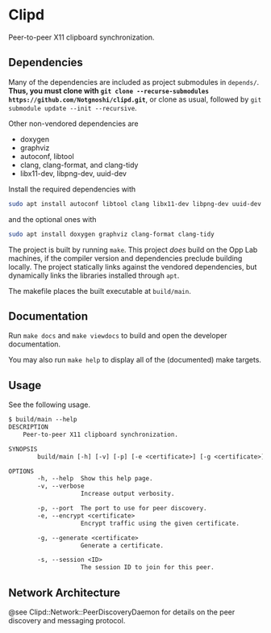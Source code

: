 # Clipd

Peer-to-peer X11 clipboard synchronization.

## Dependencies

Many of the dependencies are included as project submodules in `depends/`.
**Thus, you must clone with `git clone --recurse-submodules https://github.com/Notgnoshi/clipd.git`**, or clone as usual, followed by `git submodule update --init --recursive`.

Other non-vendored dependencies are

* doxygen
* graphviz
* autoconf, libtool
* clang, clang-format, and clang-tidy
* libx11-dev, libpng-dev, uuid-dev

Install the required dependencies with

```bash
sudo apt install autoconf libtool clang libx11-dev libpng-dev uuid-dev
```

and the optional ones with

```bash
sudo apt install doxygen graphviz clang-format clang-tidy
```

The project is built by running `make`.
This project *does* build on the Opp Lab machines, if the compiler version and dependencies preclude building locally.
The project statically links against the vendored dependencies, but dynamically links the libraries installed through `apt`.

The makefile places the built executable at `build/main`.

## Documentation

Run `make docs` and `make viewdocs` to build and open the developer documentation.

You may also run `make help` to display all of the (documented) make targets.

## Usage

See the following usage.

```default
$ build/main --help
DESCRIPTION
    Peer-to-peer X11 clipboard synchronization.

SYNOPSIS
        build/main [-h] [-v] [-p] [-e <certificate>] [-g <certificate>] [-s <ID>]

OPTIONS
        -h, --help  Show this help page.
        -v, --verbose
                    Increase output verbosity.

        -p, --port  The port to use for peer discovery.
        -e, --encrypt <certificate>
                    Encrypt traffic using the given certificate.

        -g, --generate <certificate>
                    Generate a certificate.

        -s, --session <ID>
                    The session ID to join for this peer.
```

## Network Architecture

@see Clipd::Network::PeerDiscoveryDaemon for details on the peer discovery and messaging protocol.
